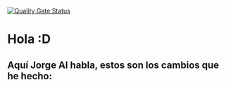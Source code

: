 [![Quality Gate Status](https://sonarcloud.io/api/project_badges/measure?project=malejandro80_medico-front&metric=alert_status)](https://sonarcloud.io/summary/new_code?id=malejandro80_medico-front)

# Hola :D
Aquí Jorge Al habla, estos son los cambios que he hecho:
----------------------------------------------------------
  
